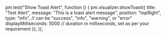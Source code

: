 pm.test("Show Toast Alert", function () {
    pm.visualizer.showToast({
        title: "Test Alert",
        message: "This is a toast alert message",
        position: "topRight",
        type: "info", // can be "success", "info", "warning", or "error"
        displayMilliseconds: 5000 // duration in milliseconds, set as per your requirement
    });
});
